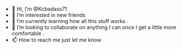 - 👋 Hi, I’m @Kcbadass71
- 👀 I’m interested in new friends 
- 🌱 I’m currently learning how all this stuff works .
- 💞️ I’m looking to collaborate on anything I can once I get a little more comfortable .
- 📫 How to reach me just let me know

<!---
Kcbadass71/Kcbadass71 is a ✨ special ✨ repository because its `README.md` (this file) appears on your GitHub profile.
You can click the Preview link to take a look at your changes.
--->

